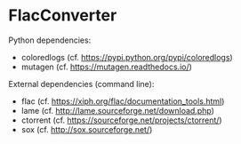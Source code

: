 # FlacConverter

Python dependencies:
- coloredlogs (cf. https://pypi.python.org/pypi/coloredlogs)
- mutagen (cf. https://mutagen.readthedocs.io/)

External dependencies (command line):
- flac (cf. https://xiph.org/flac/documentation_tools.html)
- lame (cf. http://lame.sourceforge.net/download.php)
- ctorrent (cf. https://sourceforge.net/projects/ctorrent/)
- sox (cf. http://sox.sourceforge.net/)
